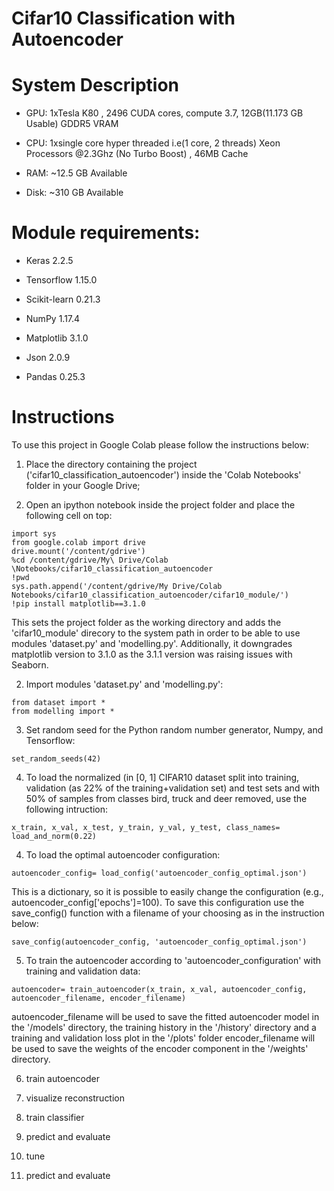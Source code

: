 # Cifar10 Classification with Autoencoder


# System Description 

- GPU: 1xTesla K80 , 2496 CUDA cores, compute 3.7,  12GB(11.173 GB Usable) GDDR5  VRAM

- CPU: 1xsingle core hyper threaded i.e(1 core, 2 threads) Xeon Processors @2.3Ghz (No Turbo Boost) , 46MB Cache

- RAM: ~12.5 GB Available

- Disk: ~310 GB Available 


# Module requirements:

- Keras 2.2.5

- Tensorflow 1.15.0

- Scikit-learn 0.21.3

- NumPy 1.17.4

- Matplotlib 3.1.0

- Json 2.0.9

- Pandas 0.25.3

# Instructions

To use this project in Google Colab please follow the instructions below:

1. Place the directory containing the project ('cifar10_classification_autoencoder') inside the 'Colab Notebooks' folder in your Google Drive;

2. Open an ipython notebook inside the project folder and place the following cell on top:

```
import sys
from google.colab import drive
drive.mount('/content/gdrive')
%cd /content/gdrive/My\ Drive/Colab \Notebooks/cifar10_classification_autoencoder
!pwd
sys.path.append('/content/gdrive/My Drive/Colab Notebooks/cifar10_classification_autoencoder/cifar10_module/')
!pip install matplotlib==3.1.0
```

This sets the project folder as the working directory and adds the 'cifar10_module' direcory to the system path in order to be able to use modules 'dataset.py' and 'modelling.py'. Additionally, it downgrades matplotlib version to 3.1.0 as the 3.1.1 version 
was raising issues with Seaborn.

2. Import modules 'dataset.py' and 'modelling.py':

```
from dataset import *
from modelling import *
```

3. Set random seed for the Python random number generator, Numpy, and Tensorflow:

```
set_random_seeds(42)
```

4. To load the normalized (in [0, 1] CIFAR10 dataset split into training, validation (as 22% of the training+validation set) and test sets and with 50% of samples from classes bird, truck and deer removed, use the following intruction: 

```
x_train, x_val, x_test, y_train, y_val, y_test, class_names= load_and_norm(0.22)
```

4. To load the optimal autoencoder configuration:

```
autoencoder_config= load_config('autoencoder_config_optimal.json')
```
This is a dictionary, so it is possible to easily change the configuration (e.g., autoencoder_config['epochs']=100). To save this configuration use the save_config() function with a filename of your choosing as in the instruction below:

```
save_config(autoencoder_config, 'autoencoder_config_optimal.json')
```

5. To train the autoencoder according to 'autoencoder_configuration' with training and validation data:

```
autoencoder= train_autoencoder(x_train, x_val, autoencoder_config, autoencoder_filename, encoder_filename)
```

autoencoder_filename will be used to save the fitted autoencoder model in the '/models' directory, the training history in the '/history' directory and a training and validation loss plot in the '/plots' folder encoder_filename will be used to save the weights of the encoder component in the '/weights' directory.  

6. train autoencoder

7. visualize reconstruction

8. train classifier

9. predict and evaluate

10. tune

11. predict and evaluate

